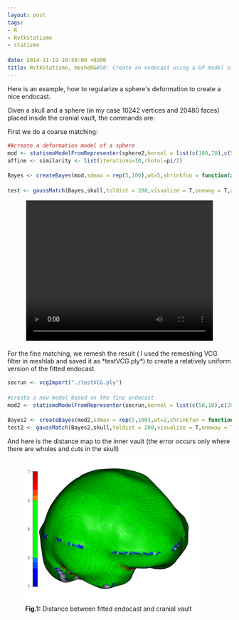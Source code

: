 ```yaml
---
layout: post
tags: 
- R 
- RvtkStatismo 
- statismo

date: 2014-11-19 10:59:00 +0200
title: RvtkStatismo, mesheR&#58; Create an endocast using a GP model of a sphere
---
```


Here is an example, how to regularize a sphere's deformation to create a nice endocast.

Given a skull and a sphere (in my case 10242 vertices and 20480 faces) placed inside the cranial vault, the commands are:

First we do a coarse matching:


```r
##create a deformation model of a sphere
mod <- statismoModelFromRepresenter(sphere2,kernel = list(c(100,70),c(50,50),c(20,5)),ncomp = 100,isoScale = 0.3)
affine <- similarity <- list(iterations=10,rhotol=pi/2)

Bayes <- createBayes(mod,sdmax = rep(5,100),wt=5,shrinkfun = function(x,i){ x <- x*0.9^i},align = F)

test <- gaussMatch(Bayes,skull,toldist = 200,visualize = T,oneway = T,angtol=pi/2,AmbergK=10,AmbergLambda = seq(from=0.4,to=1.2,length.out = 170),iterations = 170,sigma = 90,smooth=1,smoothtype = "HC",nh=100) 

```
<center>
<video width="420" height="315" controls> <source src="/resources/videos/endo.webm" frameborder="0" allowfullscreen> </video>
</center>

</br>
For the fine matching, we remesh the result ( I used the remeshing VCG filter in meshlab and saved it as *testVCG.ply*) to create a relatively uniform version of the fitted endocast.


```r
secrun <- vcgImport("./testVCG.ply")

#create a new model based on the fine endocast
mod2 <- statismoModelFromRepresenter(secrun,kernel = list(c(50,10),c(20,5)),ncomp = 100)

Bayes2 <- createBayes(mod2,sdmax = rep(5,100),wt=2,shrinkfun = function(x,i){ x <- x*0.9^i},align = F)
test2 <- gaussMatch(Bayes2,skull,toldist = 200,visualize = T,oneway = T,angtol=pi/2,AmbergK=10,AmbergLambda = seq(from=0.4,to=1.2,length.out = 20),iterations = 20,sigma = 20,nh=100)
```

And here is the distance map to the inner vault (the error occurs only where there are wholes and cuts in the skull)

<figure>
    <img rel="zoom" src="/resources/images/endodist.png" alt="endodist" width="400">
  <figcaption><b>Fig.1:</b> Distance between fitted endocast and cranial vault</figcaption>
</figure>

